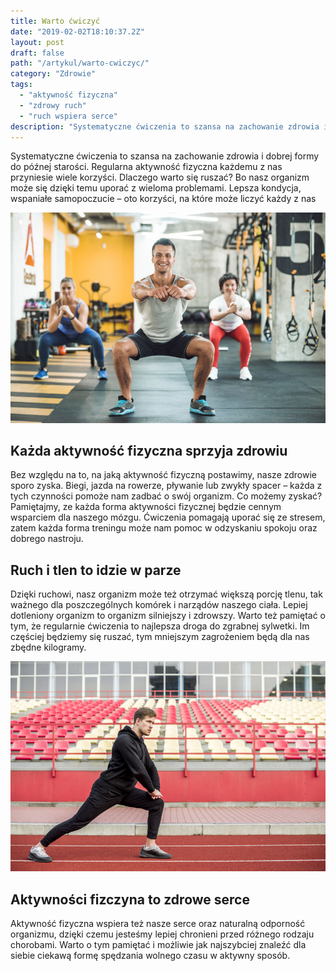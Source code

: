 ```yaml
---
title: Warto ćwiczyć
date: "2019-02-02T18:10:37.2Z"
layout: post
draft: false
path: "/artykul/warto-cwiczyc/"
category: "Zdrowie"
tags:
  - "aktywność fizyczna"
  - "zdrowy ruch"
  - "ruch wspiera serce"
description: "Systematyczne ćwiczenia to szansa na zachowanie zdrowia i dobrej formy do późnej starości. Regularna aktywność fizyczna każdemu z nas przyniesie wiele korzyści. Dlaczego warto się ruszać? Bo nasz organizm może się dzięki temu uporać z wieloma problemami."
---
```


Systematyczne ćwiczenia to szansa na zachowanie zdrowia i dobrej formy do późnej starości. Regularna aktywność fizyczna każdemu z nas przyniesie wiele korzyści. Dlaczego warto się ruszać? Bo nasz organizm może się dzięki temu uporać z wieloma problemami. Lepsza kondycja, wspaniałe samopoczucie – oto korzyści, na które może liczyć każdy z nas

![dla-czego-warto-cwiczyc.jpg](./dla-czego-warto-cwiczyc.jpg)

## Każda aktywność fizyczna sprzyja zdrowiu

Bez względu na to, na jaką aktywność fizyczną postawimy, nasze zdrowie sporo zyska. Biegi, jazda na rowerze, pływanie lub zwykły spacer – każda z tych czynności pomoże nam zadbać o swój organizm. Co możemy zyskać? Pamiętajmy, ze każda forma aktywności fizycznej będzie cennym wsparciem dla naszego mózgu. Ćwiczenia pomagają uporać się ze stresem, zatem każda forma treningu może nam pomoc w odzyskaniu spokoju oraz dobrego nastroju.

## Ruch i tlen to idzie w parze

Dzięki ruchowi, nasz organizm może też otrzymać większą porcję tlenu, tak ważnego dla poszczególnych komórek i narządów naszego ciała. Lepiej dotleniony organizm to organizm silniejszy i zdrowszy. Warto też pamiętać o tym, że regularnie ćwiczenia to najlepsza droga do zgrabnej sylwetki. Im częściej będziemy się ruszać, tym mniejszym zagrożeniem będą dla nas zbędne kilogramy. 

![systematyczne-cwiczenia-sekretem-zdrowia.jpg](./systematyczne-cwiczenia-sekretem-zdrowia.jpg)

## Aktywności fizczyna to zdrowe serce

Aktywność fizyczna wspiera też nasze serce oraz naturalną odporność organizmu, dzięki czemu jesteśmy lepiej chronieni przed różnego rodzaju chorobami. Warto o tym pamiętać i możliwie jak najszybciej znaleźć dla siebie ciekawą formę spędzania wolnego czasu w aktywny sposób.